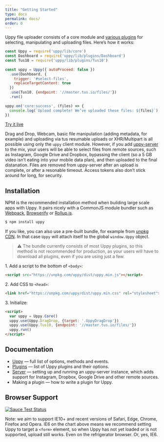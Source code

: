 ```yaml
---
title: "Getting Started"
type: docs
permalink: docs/
order: 0
---
```


Uppy file uploader consists of a core module and [various plugins](/docs/plugins/) for  selecting, manipulating and uploading files. Here’s how it works:

```js
const Uppy = require('uppy/lib/core')
const Dashboard = require('uppy/lib/plugins/Dashboard')
const Tus10 = require('uppy/lib/plugins/Tus10')
 
const uppy = Uppy({ autoProceed: false })
  .use(Dashboard, {
    trigger: '#select-files', 
    replaceTargetContent: true
  })
  .use(Tus10, {endpoint: '//master.tus.io/files/'})
  .run()
 
uppy.on('core:success', (files) => {
  console.log(`Upload complete! We’ve uploaded these files: ${files}`)
})
```

[Try it live](/examples/dashboard/)

Drag and Drop, Webcam, basic file manipulation (adding metadata, for example) and uploading via tus resumable uploads or XHR/Multipart is all possible using only the `uppy` client module. However, if you add [uppy-server](https://github.com/transloadit/uppy-server) to the mix, your users will be able to select files from remote sources, such as Instagram, Google Drive and Dropbox, bypassing the client (so a 5 GB video isn’t eating into your mobile data plan), and then uploaded to the final distanation. Files are removed from uppy-server after an upload is complete, or after a resonable timeout. Access tokens also don’t stick around for long, for security.

## Installation

NPM is the recommended installation method when building large scale apps with Uppy. It pairs nicely with a CommonJS module bundler such as [Webpack](http://webpack.github.io/), [Browserify](http://browserify.org/) or [Rollup.js](http://rollupjs.org/). 

``` bash
$ npm install uppy
```

If you like, you can also use a pre-built bundle, for example from [unpkg CDN](https://unpkg.com/uppy/). In that case `Uppy` will attach itself to the global `window.Uppy` object. 

> ⚠️ The bundle currently consists of most Uppy plugins, so this method is not  recommended for production, as your users will have to download all plugins, even if you are using just a few.

1\. Add a script to the bottom of `<body>`:

``` html
<script src="https://unpkg.com/uppy/dist/uppy.min.js"></script>
```

2\. Add CSS to `<head>`:
``` html
<link href="https://unpkg.com/uppy/dist/uppy.min.css" rel="stylesheet">
```

3\. Initialize:

``` html
<script>
  var uppy = Uppy.Core()
  uppy.use(Uppy.DragDrop, {target: '.UppyDragDrop'})
  uppy.use(Uppy.Tus10, {endpoint: '//master.tus.io/files/'})
  uppy.run()
</script>
```

## Documentation

- [Uppy](/docs/uppy.html) — full list of options, methods and events.
- [Plugins](/docs/plugins.html) — list of Uppy plugins and their options.
- [Server](https://github.com/transloadit/uppy-server) — setting up and running an uppy-server instance, which adds support for Instagram, Dropbox, Google Drive and other remote sources.
- Making a plugin — how to write a plugin for Uppy.

## Browser Support

<a href="https://saucelabs.com/u/transloadit-uppy">
  <img src="https://saucelabs.com/browser-matrix/transloadit-uppy.svg" alt="Sauce Test Status"/>
</a>

Note: we aim to support IE10+ and recent versions of Safari, Edge, Chrome, Firefox and Opera. IE6 on the chart above means we recommend setting Uppy to target a `<form>` element, so when Uppy has not yet loaded or is not supported, upload still works. Even on the refrigerator browser. Or, yes, IE6.
